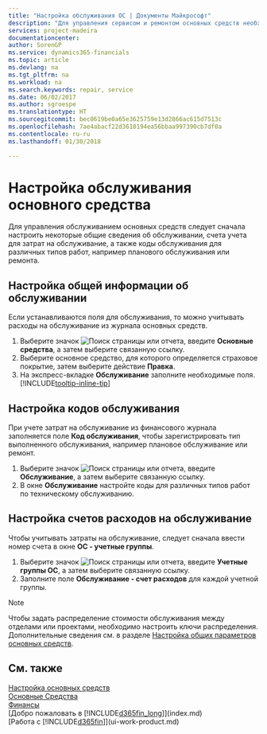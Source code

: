 ```yaml
---
title: "Настройка обслуживания ОС | Документы Майкрософт"
description: "Для управления сервисом и ремонтом основных средств необходимо определить общие сведения об обслуживании, коды видов работ и счет учета затрат."
services: project-madeira
documentationcenter: 
author: SorenGP
ms.service: dynamics365-financials
ms.topic: article
ms.devlang: na
ms.tgt_pltfrm: na
ms.workload: na
ms.search.keywords: repair, service
ms.date: 06/02/2017
ms.author: sgroespe
ms.translationtype: HT
ms.sourcegitcommit: bec0619be0a65e3625759e13d2866ac615d7513c
ms.openlocfilehash: 7ae4abacf22d3610194ea56bbaa997390cb7df0a
ms.contentlocale: ru-ru
ms.lasthandoff: 01/30/2018

---
```

# <a name="set-up-fixed-asset-maintenance"></a>Настройка обслуживания основного средства
Для управления обслуживанием основных средств следует сначала настроить некоторые общие сведения об обслуживании, счета учета для затрат на обслуживание, а также коды обслуживания для различных типов работ, например планового обслуживания или ремонта.

## <a name="to-set-up-general-maintenance-information"></a>Настройка общей информации об обслуживании
Если устанавливаются поля для обслуживания, то можно учитывать расходы на обслуживание из журнала основных средств.

1. Выберите значок ![Поиск страницы или отчета](media/ui-search/search_small.png "Значок поиска страницы или отчета"), введите **Основные средства**, а затем выберите связанную ссылку.
2. Выберите основное средство, для которого определяется страховое покрытие, затем выберите действие **Правка**.
3. На экспресс-вкладке **Обслуживание** заполните необходимые поля. [!INCLUDE[tooltip-inline-tip](includes/tooltip-inline-tip_md.md)]

## <a name="to-set-up-maintenance-codes"></a>Настройка кодов обслуживания
При учете затрат на обслуживание из финансового журнала заполняется поле **Код обслуживания**, чтобы зарегистрировать тип выполненного обслуживания, например плановое обслуживание или ремонт.

1. Выберите значок ![Поиск страницы или отчета](media/ui-search/search_small.png "Значок поиска страницы или отчета"), введите **Обслуживание**, а затем выберите связанную ссылку.
2. В окне **Обслуживание** настройте коды для различных типов работ по техническому обслуживанию.

## <a name="to-set-up-maintenance-expense-accounts"></a>Настройка счетов расходов на обслуживание
Чтобы учитывать затраты на обслуживание, следует сначала ввести номер счета в окне **ОС - учетные группы**.

1. Выберите значок ![Поиск страницы или отчета](media/ui-search/search_small.png "Значок поиска страницы или отчета"), введите **Учетные группы ОС**, а затем выберите связанную ссылку.
2. Заполните поле **Обслуживание - счет расходов** для каждой учетной группы.

> [!NOTE]  
>   Чтобы задать распределение стоимости обслуживания между отделами или проектами, необходимо настроить ключи распределения. Дополнительные сведения см. в разделе [Настройка общих параметров основных средств](fa-how-setup-general.md).

## <a name="see-also"></a>См. также
[Настройка основных средств](fa-setup.md)  
[Основные Средства](fa-manage.md)  
[Финансы](finance.md)  
[Добро пожаловать в [!INCLUDE[d365fin_long](includes/d365fin_long_md.md)]](index.md)  
[Работа с [!INCLUDE[d365fin](includes/d365fin_md.md)]](ui-work-product.md)

